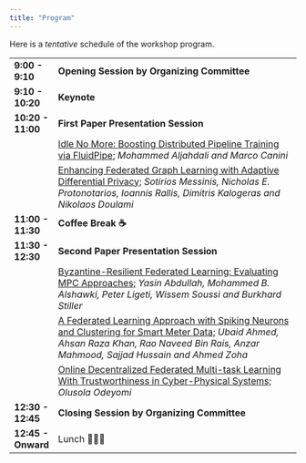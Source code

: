 ```yaml
---
title: "Program"
---
```


Here is a <i>tentative</i> schedule of the workshop program.


<table>
    <col width="15%" />
    <col width="85%" />
    <tr>
        <td><b>9:00 - 9:10</b></td>
        <td><b>Opening Session by Organizing Committee</b></td>
    </tr>
    <tr>
        <td><b>9:10 - 10:20</b></td>
        <td><b>Keynote</b></td>
    </tr>
    <tr>
        <td><b>10:20 - 11:00</b></td>
        <td><b>First Paper Presentation Session</td>
    </tr>
    <tr>
        <td></td>
        <td><u>Idle No More: Boosting Distributed Pipeline Training via FluidPipe;</u> <i>Mohammed Aljahdali and Marco Canini</i></td>
    </tr>
    <tr>
        <td></td>
        <td><u>Enhancing Federated Graph Learning with Adaptive Differential Privacy;</u> <i>Sotiriοs Messinis, Nicholas Ε. Protonotarios, Ioannis Rallis, Dimitris Kalogeras and Nikolaos Doulami</i></td> 
    </tr>       
    <tr>
        <td><b>11:00 - 11:30</b></td>
        <td><b>Coffee Break ☕</b></td>
    </tr>
    <tr>
        <td><b>11:30 - 12:30</b></td>
        <td><b>Second Paper Presentation Session</b></td>
    </tr>
    <tr>
        <td></td>
        <td><u>Byzantine-Resilient Federated Learning: Evaluating MPC Approaches;</u> <i>Yasin Abdullah, Mohammed B. Alshawki, Peter Ligeti, Wissem Soussi and Burkhard Stiller</i></td>
    </tr>
    <tr>
        <td></td>
        <td><u>A Federated Learning Approach with Spiking Neurons and Clustering for Smart Meter Data;</u> <i>Ubaid Ahmed, Ahsan Raza Khan, Rao Naveed Bin Rais, Anzar Mahmood, Sajjad Hussain and Ahmed Zoha</i></td>
    </tr>
        <tr>
        <td></td>
        <td><u>Online Decentralized Federated Multi-task Learning With Trustworthiness in Cyber-Physical Systems;</u> <i>Olusola Odeyomi</i></td>
    </tr>
    <tr>
        <td><b>12:30 - 12:45</b></td>
        <td><b>Closing Session by Organizing Committee</b></td>
    </tr>
    <tr>
        <td><b>12:45 - Onward</b></td>
        <td>Lunch 🍕🍕🍕</td>
    </tr>
 </table>